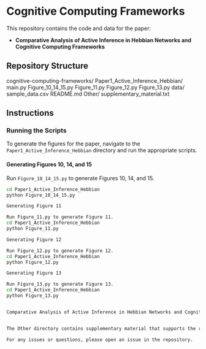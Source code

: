 # Cognitive Computing Frameworks

This repository contains the code and data for the paper:
- **Comparative Analysis of Active Inference in Hebbian Networks and Cognitive Computing Frameworks**

## Repository Structure

cognitive-computing-frameworks/
Paper1_Active_Inference_Hebbian/
main.py
Figure_10_14_15.py
Figure_11.py
Figure_12.py
Figure_13.py
data/
sample_data.csv
README.md
Other/
supplementary_material.txt

## Instructions

### Running the Scripts
To generate the figures for the paper, navigate to the `Paper1_Active_Inference_Hebbian` directory and run the appropriate scripts.

#### Generating Figures 10, 14, and 15

Run `Figure_10_14_15.py` to generate Figures 10, 14, and 15.
```bash
cd Paper1_Active_Inference_Hebbian
python Figure_10_14_15.py

Generating Figure 11

Run Figure_11.py to generate Figure 11.
cd Paper1_Active_Inference_Hebbian
python Figure_11.py

Generating Figure 12

Run Figure_12.py to generate Figure 12.
cd Paper1_Active_Inference_Hebbian
python Figure_12.py

Generating Figure 13

Run Figure_13.py to generate Figure 13.
cd Paper1_Active_Inference_Hebbian
python Figure_13.py


Comparative Analysis of Active Inference in Hebbian Networks and Cognitive Computing Frameworks (Link)


The Other directory contains supplementary material that supports the research in the paper.

For any issues or questions, please open an issue in the repository.






